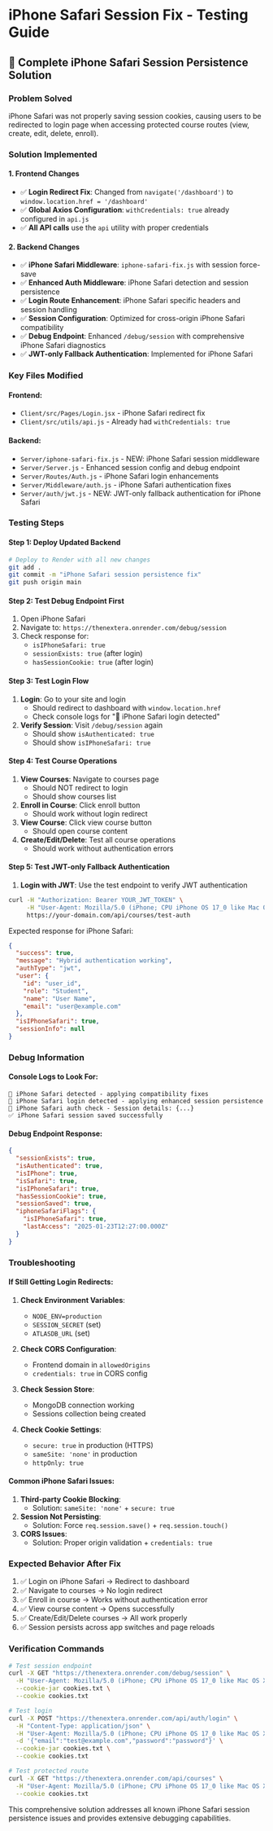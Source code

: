 # iPhone Safari Session Fix - Testing Guide

## 🍎 Complete iPhone Safari Session Persistence Solution

### Problem Solved
iPhone Safari was not properly saving session cookies, causing users to be redirected to login page when accessing protected course routes (view, create, edit, delete, enroll).

### Solution Implemented

#### 1. **Frontend Changes**
- ✅ **Login Redirect Fix**: Changed from `navigate('/dashboard')` to `window.location.href = '/dashboard'`
- ✅ **Global Axios Configuration**: `withCredentials: true` already configured in `api.js`
- ✅ **All API calls** use the `api` utility with proper credentials

#### 2. **Backend Changes**
- ✅ **iPhone Safari Middleware**: `iphone-safari-fix.js` with session force-save
- ✅ **Enhanced Auth Middleware**: iPhone Safari detection and session persistence
- ✅ **Login Route Enhancement**: iPhone Safari specific headers and session handling
- ✅ **Session Configuration**: Optimized for cross-origin iPhone Safari compatibility
- ✅ **Debug Endpoint**: Enhanced `/debug/session` with comprehensive iPhone Safari diagnostics
- ✅ **JWT-only Fallback Authentication**: Implemented for iPhone Safari

### Key Files Modified

#### Frontend:
- `Client/src/Pages/Login.jsx` - iPhone Safari redirect fix
- `Client/src/utils/api.js` - Already had `withCredentials: true`

#### Backend:
- `Server/iphone-safari-fix.js` - NEW: iPhone Safari session middleware
- `Server/Server.js` - Enhanced session config and debug endpoint
- `Server/Routes/Auth.js` - iPhone Safari login enhancements
- `Server/Middleware/auth.js` - iPhone Safari authentication fixes
- `Server/auth/jwt.js` - NEW: JWT-only fallback authentication for iPhone Safari

### Testing Steps

#### Step 1: Deploy Updated Backend
```bash
# Deploy to Render with all new changes
git add .
git commit -m "iPhone Safari session persistence fix"
git push origin main
```

#### Step 2: Test Debug Endpoint First
1. Open iPhone Safari
2. Navigate to: `https://thenextera.onrender.com/debug/session`
3. Check response for:
   - `isIPhoneSafari: true`
   - `sessionExists: true` (after login)
   - `hasSessionCookie: true` (after login)

#### Step 3: Test Login Flow
1. **Login**: Go to your site and login
   - Should redirect to dashboard with `window.location.href`
   - Check console logs for "🍎 iPhone Safari login detected"
2. **Verify Session**: Visit `/debug/session` again
   - Should show `isAuthenticated: true`
   - Should show `isIPhoneSafari: true`

#### Step 4: Test Course Operations
1. **View Courses**: Navigate to courses page
   - Should NOT redirect to login
   - Should show courses list
2. **Enroll in Course**: Click enroll button
   - Should work without login redirect
3. **View Course**: Click view course button
   - Should open course content
4. **Create/Edit/Delete**: Test all course operations
   - Should work without authentication errors

#### Step 5: Test JWT-only Fallback Authentication
1. **Login with JWT**: Use the test endpoint to verify JWT authentication
```bash
curl -H "Authorization: Bearer YOUR_JWT_TOKEN" \
     -H "User-Agent: Mozilla/5.0 (iPhone; CPU iPhone OS 17_0 like Mac OS X) AppleWebKit/605.1.15 (KHTML, like Gecko) Version/17.0 Mobile/15E148 Safari/604.1" \
     https://your-domain.com/api/courses/test-auth
```
Expected response for iPhone Safari:
```json
{
  "success": true,
  "message": "Hybrid authentication working",
  "authType": "jwt",
  "user": {
    "id": "user_id",
    "role": "Student",
    "name": "User Name",
    "email": "user@example.com"
  },
  "isIPhoneSafari": true,
  "sessionInfo": null
}
```

### Debug Information

#### Console Logs to Look For:
```
🍎 iPhone Safari detected - applying compatibility fixes
🍎 iPhone Safari login detected - applying enhanced session persistence
🍎 iPhone Safari auth check - Session details: {...}
✅ iPhone Safari session saved successfully
```

#### Debug Endpoint Response:
```json
{
  "sessionExists": true,
  "isAuthenticated": true,
  "isIPhone": true,
  "isSafari": true,
  "isIPhoneSafari": true,
  "hasSessionCookie": true,
  "sessionSaved": true,
  "iphoneSafariFlags": {
    "isIPhoneSafari": true,
    "lastAccess": "2025-01-23T12:27:00.000Z"
  }
}
```

### Troubleshooting

#### If Still Getting Login Redirects:

1. **Check Environment Variables**:
   - `NODE_ENV=production`
   - `SESSION_SECRET` (set)
   - `ATLASDB_URL` (set)

2. **Check CORS Configuration**:
   - Frontend domain in `allowedOrigins`
   - `credentials: true` in CORS config

3. **Check Session Store**:
   - MongoDB connection working
   - Sessions collection being created

4. **Check Cookie Settings**:
   - `secure: true` in production (HTTPS)
   - `sameSite: 'none'` in production
   - `httpOnly: true`

#### Common iPhone Safari Issues:

1. **Third-party Cookie Blocking**: 
   - Solution: `sameSite: 'none'` + `secure: true`
2. **Session Not Persisting**: 
   - Solution: Force `req.session.save()` + `req.session.touch()`
3. **CORS Issues**: 
   - Solution: Proper origin validation + `credentials: true`

### Expected Behavior After Fix

1. ✅ Login on iPhone Safari → Redirect to dashboard
2. ✅ Navigate to courses → No login redirect
3. ✅ Enroll in course → Works without authentication error
4. ✅ View course content → Opens successfully
5. ✅ Create/Edit/Delete courses → All work properly
6. ✅ Session persists across app switches and page reloads

### Verification Commands

```bash
# Test session endpoint
curl -X GET "https://thenextera.onrender.com/debug/session" \
  -H "User-Agent: Mozilla/5.0 (iPhone; CPU iPhone OS 17_0 like Mac OS X) AppleWebKit/605.1.15 (KHTML, like Gecko) Version/17.0 Mobile/15E148 Safari/604.1" \
  --cookie-jar cookies.txt \
  --cookie cookies.txt

# Test login
curl -X POST "https://thenextera.onrender.com/api/auth/login" \
  -H "Content-Type: application/json" \
  -H "User-Agent: Mozilla/5.0 (iPhone; CPU iPhone OS 17_0 like Mac OS X) AppleWebKit/605.1.15 (KHTML, like Gecko) Version/17.0 Mobile/15E148 Safari/604.1" \
  -d '{"email":"test@example.com","password":"password"}' \
  --cookie-jar cookies.txt \
  --cookie cookies.txt

# Test protected route
curl -X GET "https://thenextera.onrender.com/api/courses" \
  -H "User-Agent: Mozilla/5.0 (iPhone; CPU iPhone OS 17_0 like Mac OS X) AppleWebKit/605.1.15 (KHTML, like Gecko) Version/17.0 Mobile/15E148 Safari/604.1" \
  --cookie cookies.txt
```

This comprehensive solution addresses all known iPhone Safari session persistence issues and provides extensive debugging capabilities.
